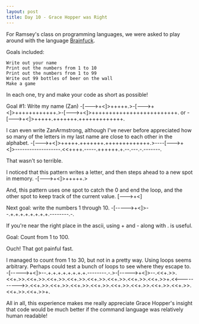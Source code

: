 ```yaml
---
layout: post
title: Day 10 - Grace Hopper was Right
---
```


For Ramsey's class on programming languages, we were asked to play around with the language [Brainfuck](http://copy.sh/brainfuck/). 

Goals included:

    Write out your name
    Print out the numbers from 1 to 10
    Print out the numbers from 1 to 99
    Write out 99 bottles of beer on the wall
    Make a game

In each one, try and make your code as short as possible!


Goal #1: Write my name (Zan)
    -[--->+<]>+++++.>-[--->+<]>++++++++++++.>-[--->+<]>+++++++++++++++++++++++++.
or
    -[--->+<]>+++++.+++++++.+++++++++++++.

I can even write ZanArmstrong, although I've never before appreciated how so many of the letters in my last name are close to each other in the alphabet. 
-[--->+<]>+++++.+++++++.+++++++++++++.>----[--->+<]>-------------------.<<++++.-----.++++++.+.--.---.-.-------.

That wasn't so terrible. 

I noticed that this pattern writes a letter, and then steps ahead to a new spot in memory. 
-[--->+<]>+++++.>

And, this pattern uses one spot to catch the 0 and end the loop, and the other spot to keep track of the current value. 
[--->+<]

Next goal: write the numbers 1 through 10. 
-[----->+<]>--.+.+.+.+.+.+.+.+.--------.-.

If you're near the right place in the ascii, using + and - along with . is useful. 

Goal: Count from 1 to 100. 

Ouch!  That got painful fast. 

I managed to count from 1 to 30, but not in a pretty way. Using loops seems arbitrary. Perhaps could test a bunch of loops to see where they escape to. 
-[----->+<]>--.+.+.+.+.+.+.+.+.--------.-.>-[----->+<]>--.<<+.>>.<<+.>>.<<+.>>.<<+.>>.<<+.>>.<<+.>>.<<+.>>.<<+.>>.<<+.>>+.<<---------->>.<<+.>>.<<+.>>.<<+.>>.<<+.>>.<<+.>>.<<+.>>.<<+.>>.<<+.>>.<<+.>>.<<+.>>+.

All in all, this experience makes me really appreciate Grace Hopper's insight that code would be much better if the command language was relatively human readable!
